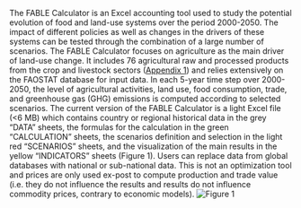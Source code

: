 The FABLE Calculator is an Excel accounting tool used to study the potential evolution of food and land-use systems over the period 2000-2050. The impact of different policies as well as changes in the drivers of these systems can be tested through the combination of a large number of scenarios. The FABLE Calculator focuses on agriculture as the main driver of land-use change. It includes 76 agricultural raw and processed products from the crop and livestock sectors ([Appendix 1](https://github.com/KatyaPerezGuzman/FABLE-Calculator-Documentation/wiki/3.1_Appendix-1:-List-of-products-and-product-mappings)) and relies extensively on the FAOSTAT database for input data. In each 5-year time step over 2000-2050, the level of agricultural activities, land use, food consumption, trade, and greenhouse gas (GHG) emissions is computed according to selected scenarios. The current version of the FABLE Calculator is a light Excel file (<6 MB) which contains country or regional historical data in the grey “DATA” sheets, the formulas for the calculation in the green “CALCULATION” sheets, the scenarios definition and selection in the light red “SCENARIOS” sheets, and the visualization of the main results in the yellow “INDICATORS” sheets (Figure 1). Users can replace data from global databases with national or sub-national data. This is not an optimization tool and prices are only used ex-post to compute production and trade value (i.e. they do not influence the results and results do not influence commodity prices, contrary to economic models).
![Figure 1](https://user-images.githubusercontent.com/68854198/88670693-a9053380-d0e5-11ea-90a7-1227679775e4.png)
